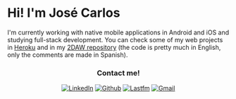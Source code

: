 <h1>Hi! I'm José Carlos</h1>
<p>I'm currently working with native mobile applications in Android and iOS and studying full-stack development. You can check some of my web projects in <a href="https://www.heroku.com" target="_blank">Heroku</a> and in my <a href="https://github.com/josecarlosLH/2DAW" target="_blank">2DAW repository</a> (the code is pretty much in English, only the comments are made in Spanish).</p>

<div align="center">
  <h3>Contact me!</h3>
  <p>
    <a href="https://www.linkedin.com/in/josecarloslh/" target="blank"><img src="https://img.shields.io/badge/LinkedIn-0077B5?style=for-the-badge&logo=linkedin&logoColor=white" alt="LinkedIn"/></a> 
    <a href="https://github.com/josecarlosLH" target="_blank"><img alt="Github" src="https://img.shields.io/badge/GitHub-%2312100E.svg?&style=for-the-badge&logo=Github&logoColor=white" /></a>
    <a href="https://www.last.fm/user/Reminiscente" target="_blank"><img alt="Lastfm" src="https://img.shields.io/badge/last.fm-D51007?style=for-the-badge&logo=last.fm&logoColor=white" /></a>
    <a href="mailto: henestrosaconh@gmail.com" target="_blank"><img alt="Gmail" src="https://img.shields.io/badge/Gmail-D14836?style=for-the-badge&logo=gmail&logoColor=white" /></a>
  </p>  
</div>
